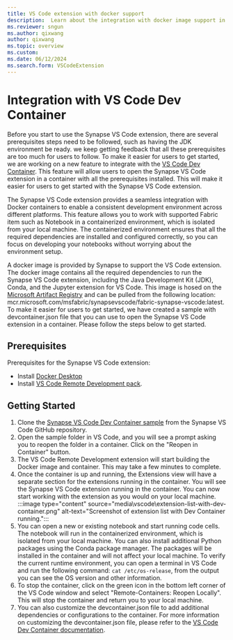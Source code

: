 ```yaml
---
title: VS Code extension with docker support
description:  Learn about the integration with docker image support in Synapse VSCode extension
ms.reviewer: sngun
ms.author: qixwang
author: qixwang
ms.topic: overview
ms.custom:
ms.date: 06/12/2024
ms.search.form: VSCodeExtension
---
```


# Integration with VS Code Dev Container

Before you start to use the Synapse VS Code extension, there are several prerequisites steps need to be followed, such as having the JDK environment be ready. we keep getting feedback that all these prerequisites are too much for users to follow. To make it easier for users to get started, we are working on a new feature to integrate with the [VS Code Dev Container](https://code.visualstudio.com/docs/devcontainers/containers). This feature will allow users to open the Synapse VS Code extension in a container with all the prerequisites installed. This will make it easier for users to get started with the Synapse VS Code extension.

The Synapse VS Code extension provides a seamless integration with Docker containers to enable a consistent development environment across different platforms. This feature allows you to work with supported Fabric item such as Notebook in a containerized environment, which is isolated from your local machine. The containerized environment ensures that all the required dependencies are installed and configured correctly, so you can focus on developing your notebooks without worrying about the environment setup.

A docker image is provided by Synapse to support the VS Code extension. The docker image contains all the required dependencies to run the Synapse VS Code extension, including the Java Development Kit (JDK), Conda, and the Jupyter extension for VS Code. This image is hosed on the [Microsoft Artifact Registry](https://mcr.microsoft.com/en-us/product/msfabric/synapsevscode/fabric-synapse-vscode/about) and can be pulled from the following location: mcr.microsoft.com/msfabric/synapsevscode/fabric-synapse-vscode:latest. To make it easier for users to get started, we have created a sample with devcontainer.json file that you can use to open the Synapse VS Code extension in a container. Please follow the steps below to get started.

## Prerequisites

Prerequisites for the Synapse VS Code extension:

- Install [Docker Desktop](https://www.docker.com/products/docker-desktop)
- Install [VS Code Remote Development pack](https://marketplace.visualstudio.com/items?itemName=ms-vscode-remote.vscode-remote-extensionpack).

## Getting Started

1. Clone the [Synapse VS Code Dev Container sample](https://github.com/microsoft/SynapseVSCode/tree/main/samples/.devcontainer) from the Synapse VS Code GitHub repository.
1. Open the sample folder in VS Code, and you will see a prompt asking you to reopen the folder in a container. Click on the "Reopen in Container" button.
1. The VS Code Remote Development extension will start building the Docker image and container. This may take a few minutes to complete.
1. Once the container is up and running, the Extensions view will have a separate section for the extensions running in the container. You will see the Synapse VS Code extension running in the container. You can now start working with the extension as you would on your local machine.
:::image type="content" source="media\vscode\extension-list-with-dev-container.png" alt-text="Screenshot of extension list with Dev Container running.":::
1. You can open a new or existing notebook and start running code cells. The notebook will run in the containerized environment, which is isolated from your local machine. You can also install additional Python packages using the Conda package manager. The packages will be installed in the container and will not affect your local machine. To verify the current runtime environment, you can open a terminal in VS Code and run the following command: `cat /etc/os-release`, from the output you can see the OS version and other information.
1. To stop the container, click on the green icon in the bottom left corner of the VS Code window and select "Remote-Containers: Reopen Locally". This will stop the container and return you to your local machine.
1. You can also customize the devcontainer.json file to add additional dependencies or configurations to the container. For more information on customizing the devcontainer.json file, please refer to the [VS Code Dev Container documentation](https://code.visualstudio.com/docs/remote/containers).

